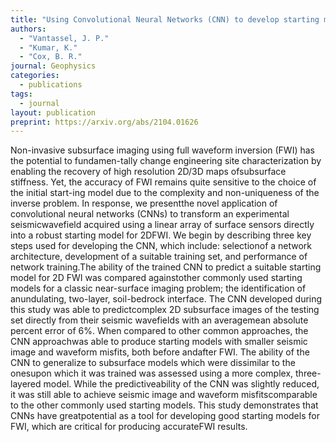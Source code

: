 ```yaml
---
title: "Using Convolutional Neural Networks (CNN) to develop starting models for 2D full waveform inversion"
authors: 
  - "Vantassel, J. P."
  - "Kumar, K."
  - "Cox, B. R."
journal: Geophysics
categories:
  - publications
tags:
  - journal
layout: publication
preprint: https://arxiv.org/abs/2104.01626
---
```


Non-invasive subsurface imaging using full waveform inversion (FWI) has the potential to fundamen-tally change engineering site characterization by enabling the recovery of high resolution 2D/3D maps ofsubsurface stiffness.  Yet, the accuracy of FWI remains quite sensitive to the choice of the initial start-ing model due to the complexity and non-uniqueness of the inverse problem.  In response,  we presentthe  novel  application  of  convolutional  neural  networks  (CNNs)  to  transform  an  experimental  seismicwavefield acquired using a linear array of surface sensors directly into a robust starting model for 2DFWI.  We  begin  by  describing  three  key  steps  used  for  developing  the  CNN,  which  include:  selectionof a network architecture, development of a suitable training set, and performance of network training.The ability of the trained CNN to predict a suitable starting model for 2D FWI was compared againstother commonly used starting models for a classic near-surface imaging problem; the identification of anundulating, two-layer, soil-bedrock interface.  The CNN developed during this study was able to predictcomplex 2D subsurface images of the testing set directly from their seismic wavefields with an averagemean absolute percent error of 6%.  When compared to other common approaches, the CNN approachwas able to produce starting models with smaller seismic image and waveform misfits, both before andafter FWI. The ability of the CNN to generalize to subsurface models which were dissimilar to the onesupon which it was trained was assessed using a more complex, three-layered model.  While the predictiveability of the CNN was slightly reduced, it was still able to achieve seismic image and waveform misfitscomparable to the other commonly used starting models.  This study demonstrates that CNNs have greatpotential as a tool for developing good starting models for FWI, which are critical for producing accurateFWI results.
